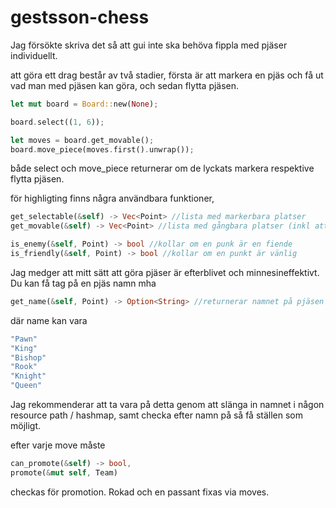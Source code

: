 # gestsson-chess

Jag försökte skriva det så att gui inte ska behöva fippla med pjäser individuellt.

att göra ett drag består av två stadier, första är att markera en pjäs och få ut vad man med pjäsen kan göra, och sedan flytta pjäsen. 
```rust
let mut board = Board::new(None);

board.select((1, 6));

let moves = board.get_movable();
board.move_piece(moves.first().unwrap());
```
både select och move_piece returnerar om de lyckats markera respektive flytta pjäsen. 

för highligting finns några användbara funktioner,
```rust
get_selectable(&self) -> Vec<Point> //lista med markerbara platser
get_movable(&self) -> Vec<Point> //lista med gångbara platser (inkl attacker)

is_enemy(&self, Point) -> bool //kollar om en punk är en fiende
is_friendly(&self, Point) -> bool //kollar om en punkt är vänlig
```

Jag medger att mitt sätt att göra pjäser är efterblivet och minnesineffektivt. Du kan få tag på en pjäs namn mha
```rust
get_name(&self, Point) -> Option<String> //returnerar namnet på pjäsen (vilken typ av pjäs det är)
```
där name kan vara
```rust
"Pawn"
"King"
"Bishop"
"Rook"
"Knight"
"Queen"
```
Jag rekommenderar att ta vara på detta genom att slänga in namnet i någon resource path / hashmap, samt checka efter namn på så få ställen som möjligt. 

efter varje move måste 
```rust
can_promote(&self) -> bool,
promote(&mut self, Team)
```
checkas för promotion. Rokad och en passant fixas via moves. 
